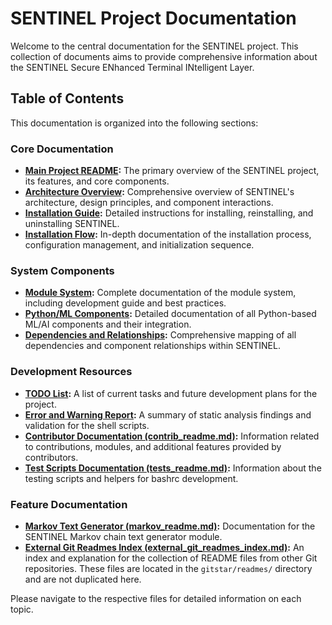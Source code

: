 # SENTINEL Project Documentation

Welcome to the central documentation for the SENTINEL project. This collection of documents aims to provide comprehensive information about the SENTINEL Secure ENhanced Terminal INtelligent Layer.

## Table of Contents

This documentation is organized into the following sections:

### Core Documentation
- **[Main Project README](main_readme.md):** The primary overview of the SENTINEL project, its features, and core components.
- **[Architecture Overview](architecture.md):** Comprehensive overview of SENTINEL's architecture, design principles, and component interactions.
- **[Installation Guide](installation.md):** Detailed instructions for installing, reinstalling, and uninstalling SENTINEL.
- **[Installation Flow](installation_flow.md):** In-depth documentation of the installation process, configuration management, and initialization sequence.

### System Components
- **[Module System](module_system.md):** Complete documentation of the module system, including development guide and best practices.
- **[Python/ML Components](python_ml_components.md):** Detailed documentation of all Python-based ML/AI components and their integration.
- **[Dependencies and Relationships](dependencies_relationships.md):** Comprehensive mapping of all dependencies and component relationships within SENTINEL.

### Development Resources
- **[TODO List](todo.md):** A list of current tasks and future development plans for the project.
- **[Error and Warning Report](errors.md):** A summary of static analysis findings and validation for the shell scripts.
- **[Contributor Documentation (contrib_readme.md)](contrib_readme.md):** Information related to contributions, modules, and additional features provided by contributors.
- **[Test Scripts Documentation (tests_readme.md)](tests_readme.md):** Information about the testing scripts and helpers for bashrc development.

### Feature Documentation
- **[Markov Text Generator (markov_readme.md)](markov_readme.md):** Documentation for the SENTINEL Markov chain text generator module.
- **[External Git Readmes Index (external_git_readmes_index.md)](external_git_readmes_index.md):** An index and explanation for the collection of README files from other Git repositories. These files are located in the `gitstar/readmes/` directory and are not duplicated here.

Please navigate to the respective files for detailed information on each topic.
